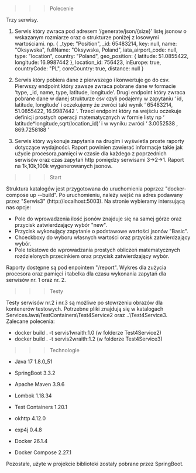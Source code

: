 >>> Polecenie

Trzy serwisy.

1. Serwis który zwraca pod adresem ‘/generate/json/{size}’ listę jsonow o wskazanym rozmiarze
oraz o strukturze poniżej z losowymi wartościami.
np.
{ _type: "Position", _id: 65483214, key: null, name: "Oksywska", fullName: "Oksywska,
Poland", iata_airport_code: null, type: "location", country: "Poland", geo_position:
{ latitude: 51.0855422, longitude: 16.9987442 }, location_id: 756423, inEurope: true,
countryCode: "PL", coreCountry: true, distance: null }

2. Serwis który pobiera dane z pierwszego i konwertuje go do csv. Pierwszy endpoint który
zawsze zwraca pobrane dane w formacie ‘type, _id, name, type, latitude, longitude’. Drugi
endpoint który zwraca pobrane dane w danej strukturze csv czyli podajemy w zapytaniu ‘ id,
latitude, longitude’ i oczekujemy że zwróci taki wynik ‘ 65483214, 51.0855422, 16.9987442 ’.
Trzeci endpoint który na wejściu oczekuje definicji prostych operacji matematycznych w formie
listy np ‘ latitude*longitude,sqrt(location_id)’ i w wyniku zwróci ‘ 3.0052538 , 869.7258188 ’

3. Serwis który wykonuje zapytania na drugim i wyświetla proste raporty dotyczące wydajności.
Raport powinien zawierać informacje takie jak użycie procesora,pamięci w czasie dla każdego z
poprzednich serwisów oraz czas zapytań http pomiędzy serwisami 3->2->1.
Raport na 1k,10k,100k wygenerowanych jsonow.

>>> Start

Struktura katalogów jest przygotowana do uruchomienia poprzez "docker-compose up --build".
Po uruchomieniu, należy wejść na adres podawany przez "Serwis3" (http://localhost:5003).
Na stronie wybieramy intersującą nas opcje:
- Pole do wprowadzenia ilość jsonów znajduje się na samej górze oraz przycisk zatwierdzający wybór "new".
- Przycisk wykonujący zapytanie o podstawowe wartości jsonów "Basic".
- Chceckboxy do wyboru własnych wartości oraz przycisk zatwierdzający wybór.
- Pole tekstowe do wprowadzania prostych obliczeń matematycznych rozdzielonych przecinkiem oraz przycisk zatwierdzający wybór.

Raporty dostępne są pod enpointem "/report". Wykres dla zużycia procesora oraz pamięci i tabelka dla czasu wykonania zapytań dla serwisów nr. 1 oraz nr. 2.

>>> Testy

Testy serwisów nr.2 i nr.3 są możliwe po stowrzeniu obrazów dla kontenerów testowych. Potrzebne pliki znajdują się w katalogach ServicesJava\TestContainers\Test4Service2 oraz ..\Test4Service3.
Zalecane polecenia:

- docker build . -t servis1wraith:1.0 (w folderze Test4Service2)
- docker build . -t servis2wraith:1.2 (w folderze Test4Service3)

>>> Technologie

- Java 17 1.8.0_51
- SpringBoot 3.3.2
- Apache Maven 3.9.6
- Lombok 1.18.34
- Test Containers 1.20.1
- okhttp 4.12.0
- exp4j 0.4.8

- Docker 26.1.4
- Docker Compose 2.27.1

Pozostałe, użyte w projekcie biblioteki zostały pobrane przez SpringBoot.

